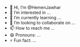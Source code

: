 - 👋 Hi, I’m @HemenJawhar
- 👀 I’m interested in ...
- 🌱 I’m currently learning ...
- 💞️ I’m looking to collaborate on ...
- 📫 How to reach me ...
- 😄 Pronouns: ...
- ⚡ Fun fact: ...

<!---
HemenJawhar/HemenJawhar is a ✨ special ✨ repository because its `README.md` (this file) appears on your GitHub profile.
You can click the Preview link to take a look at your changes.
--->
